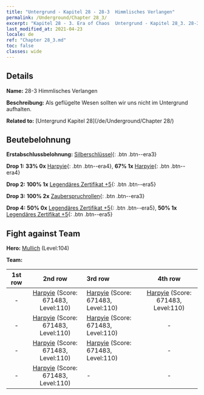 ```yaml
---
title: "Untergrund - Kapitel 28 - 28-3  Himmlisches Verlangen"
permalink: /Underground/Chapter 28_3/
excerpt: "Kapitel 28 - 3. Era of Chaos  Untergrund - Kapitel 28_3. 28-3  Himmlisches Verlangen"
last_modified_at: 2021-04-23
locale: de
ref: "Chapter 28_3.md"
toc: false
classes: wide
---
```


## Details

 **Name:** 28-3  Himmlisches Verlangen

 **Beschreibung:**       Als geflügelte Wesen sollten wir uns nicht im Untergrund aufhalten.

 **Related to:** [Untergrund Kapitel 28](/de/Underground/Chapter 28/)

## Beutebelohnung

 **Erstabschlussbelohnung:** [Silberschlüssel](/ItemsDE/con_693/){: .btn .btn--era3}

 **Drop 1:** **33% 0x** [Harpyie](/ItemsDE/unt_245/){: .btn .btn--era4}, **67% 1x** [Harpyie](/ItemsDE/unt_245/){: .btn .btn--era4}

 **Drop 2:** **100% 1x** [Legendäres Zertifikat +5](/ItemsDE/mat_102/){: .btn .btn--era5}

 **Drop 3:** **100% 2x** [Zauberspruchrollen](/ItemsDE/con_694/){: .btn .btn--era3}

 **Drop 4:** **50% 0x** [Legendäres Zertifikat +5](/ItemsDE/mat_102/){: .btn .btn--era5}, **50% 1x** [Legendäres Zertifikat +5](/ItemsDE/mat_102/){: .btn .btn--era5}


## Fight against Team
 **Hero:** [Mullich](/de/heroes/Mullich/) (Level:104)

 **Team:**


  | 1st row | 2nd row | 3rd row | 4th row |
  |:----:|:----:|:----|:----:|
  | - | [Harpyie](/de/units/Harpy/) (Score: 671483, Level:110)  | [Harpyie](/de/units/Harpy/) (Score: 671483, Level:110)  | [Harpyie](/de/units/Harpy/) (Score: 671483, Level:110)  |
  | - | [Harpyie](/de/units/Harpy/) (Score: 671483, Level:110)  | [Harpyie](/de/units/Harpy/) (Score: 671483, Level:110)  | - |
  | - | [Harpyie](/de/units/Harpy/) (Score: 671483, Level:110)  | [Harpyie](/de/units/Harpy/) (Score: 671483, Level:110)  | - |
  | - | [Harpyie](/de/units/Harpy/) (Score: 671483, Level:110)  | - | - |


